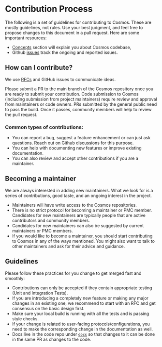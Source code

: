 # Contribution Process

The following is a set of guidelines for contributing to Cosmos. These are mostly guidelines, not rules. Use your best judgment, and feel free to propose changes to this document in a pull request. Here are some important resources:

- [Concepts]() section will explain you about Cosmos codebase,
- Github [issues](https://github.com/odpf/cosmos/issues) track the ongoing and reported issues.

## How can I contribute?

We use [RFCs](https://en.wikipedia.org/wiki/Request_for_Comments) and GitHub issues to communicate ideas.

Please submit a PR to the main branch of the Cosmos repository once you are ready to submit your contribution. Code submission to Cosmos \(including submission from project maintainers\) require review and approval from maintainers or code owners. PRs submitted by the general public need to pass the build. Once it passes, community members will help to review the pull request.

### Common types of contributions:

- You can report a bug, suggest a feature enhancement or can just ask questions. Reach out on Github discussions for this purpose.
- You can help with documenting new features or improve existing documentation.
- You can also review and accept other contributions if you are a maintainer.

## Becoming a maintainer

We are always interested in adding new maintainers. What we look for is a series of contributions, good taste, and an ongoing interest in the project.

- Maintainers will have write access to the Cosmos repositories.
- There is no strict protocol for becoming a maintainer or PMC member. Candidates for new maintainers are typically people that are active contributors and community members.
- Candidates for new maintainers can also be suggested by current maintainers or PMC members.
- If you would like to become a maintainer, you should start contributing to Cosmos in any of the ways mentioned. You might also want to talk to other maintainers and ask for their advice and guidance.

## Guidelines

Please follow these practices for you change to get merged fast and smoothly:

- Contributions can only be accepted if they contain appropriate testing \(Unit and Integration Tests\).
- If you are introducing a completely new feature or making any major changes in an existing one, we recommend to start with an RFC and get consensus on the basic design first.
- Make sure your local build is running with all the tests and is passing style checks.
- If your change is related to user-facing protocols/configurations, you need to make the corresponding change in the documentation as well.
- Docs live in the code repo under [`docs`](https://github.com/odpf/cosmos/blob/main/docs/README.md) so that changes to it can be done in the same PR as changes to the code.

